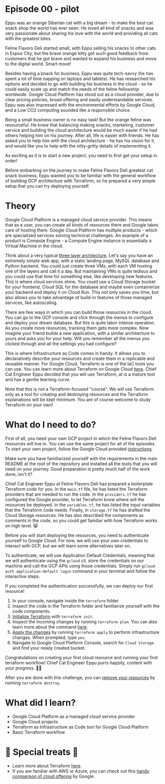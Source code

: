 # Episode 00 - pilot

Eppu was an orange Siberian cat with a big dream - to make the best cat snack shop the world has ever seen. He loved all kind of snacks and was very passionate about sharing his love with the world and providing all cats with the greatest bites. 

Feline Flavors Deli started small, with Eppu selling his snacks to other cats in Espoo City, but the brave orange kitty got such good feedback from customers that he got brave and wanted to expand his business and move to the digital world. Smart move!

Besides having a knack for business, Eppu was quite tech-savvy (he has spent a lot of time napping on laptops and tablets). He has researched his options and decided to go with building his business in the cloud - so he could easily scale up and match the needs of the feline fellowship worldwide. Google Cloud Platform has stood out as a cloud provider, due to clear pricing policies, broad offering and easily understandable services. Eppu was also impressed with the environmental efforts by Google Cloud, and a Low CO2 computing sounded like a responsible choice.

Being a small business owner is no easy task! But the orange feline was resourceful. He knew that balancing making snacks, marketing, customer service and building the cloud architecture would be much easier if he had others helping him on his journey. After all, life is easier with friends. He has asked you to help him with the cloud architecture - he has his vision for it, and would like you to help with the nitty-gritty details of implementing it. 

As exciting as it is to start a new project, you need to first get your setup in order! 

Before embarking on the journey to make Feline Flavors Deli greatest cat snack business, Eppu wanted you to be familiar with the general workflow of building GCP architecture with Terraform, so he prepared a very simple setup that you can try deploying yourself. 

# Theory

Google Cloud Platform is a managed cloud service provider. This means that as a user, you can create all kinds of resources there and Google takes care of hosting them. Google Cloud Platform has multiple products - which are specialized services solving technical challenges. An example of a product is Compute Engine - a Compute Engine instance is essentially a Virtual Machine in the cloud.

Think about a very typical [three layer architecture](https://www.ibm.com/topics/three-tier-architecture). Let's say you have an extremely simple web app, with a static landing page, MySQL database and Python backend. You could just create three VMs, with each VM hosting one of the layers and call it a day. But maintaining VMs is quite tedious and you could use that time for something else, like developing new features. This is where cloud services shine. You could use a Cloud Storage bucket for your frontend, Cloud SQL for the database and maybe even containerize your backend and deploy it on Cloud Run. This not only saves you time, but also allows you to take advantage of build-in features of those managed services, like autoscaling. 

There are few ways in which you can build those resources in the cloud. You can go to the GCP console and click through the menus to configure and deploy your dream database. But this is quite labor intense operation. As you create more resources, tracking them gets more complex. Now imagine your friend builds a new application, with a similar architecture to yours and asks you for your help. Will you remember all the menus you clicked through and all the settings you had configure? 

This is where Infrastructure as Code comes in handy. It allows you to declaratively describe your resources and create them in a replicable and reusable manner. For Google Cloud, Terraform is one of the IaC tools you can use. You can learn more about Terraform on Google Cloud [here](https://cloud.google.com/docs/terraform). Chief Cat Engineer Eppu decided that you will use Terraform, at is a mature tool and has a gentle learning curve.

Note that this is not a Terraform-focused "course". We will use Terraform only as a tool for creating and destroying resources and the Terraform explanations will be kept minimum. You are of course welcome to study Terraform on your own!

# What do I need to do?

First of all, you need your own GCP project in which the Feline Flavors Deli resources will live in. You can use the same project for all of the episodes. To start your own project, follow the Google Cloud provided [instructions](https://cloud.google.com/resource-manager/docs/creating-managing-projects).

Make sure you have familiarized yourself with the requirements in the main README at the root of the repository and installed all the tools that you will need on your journey. Good preparation is pretty much half of the work done, isn't it?

Chief Cat Engineer Eppu at Feline Flavors Deli has prepared a boilerplate Terraform code for you. 
In the `main.tf` file, he has listed the Terraform providers that are needed to run the code.
In the `providers.tf` he has configured the Google provider, to let Terraform know where will the resources be deployed. 
In the `variables.tf`, he has listed the input variables that the Terraform code needs.
Finally, in `storage.tf` he has drafted the Cloud Storage resources. 
He has also described the components as comments in the code, so you could get familiar with how Terraform works on high level. 😸

Before you will start deploying the resources, you need to authenticate yourself to Google Cloud. For now, we will use your own credentials to interact with GCP, but we will learn some alternatives later on. 

To authenticate, we will use Application Default Credentials, meaning that we will authenticate using the `gcloud` cli, store the credentials on our machine and call the GCP APIs using those credentials. 
Simply run `gcloud auth application-default login` command in your terminal and follow the interactive steps. 

If you completed the authentication successfully, we can deploy our first resource!

1. In your console, navigate inside the `terraform` folder.
2. Inspect the code in the Terraform folder and familiarize yourself with the code components.
3. [Initialize Terraform](https://developer.hashicorp.com/terraform/cli/commands/init) with `terraform init`.
4. Inspect the incoming changes by running `terraform plan`. You can also learn more about the command [here](https://developer.hashicorp.com/terraform/cli/commands/plan).
5. [Apply the changes](https://developer.hashicorp.com/terraform/cli/commands/apply) by running `terraform apply` to perform infrastructure changes. When prompted, type `yes`.
6. Navigate to Google Cloud Platform Console, search for `Cloud Storage` and find your newly created bucket. 

Congratulations on creating your first cloud resource and running your first terraform workflow! Chief Cat Engineer Eppu purrs happily, content with your progress. 🐱‍💻

After you are done with this challenge, you can [remove your resources](https://developer.hashicorp.com/terraform/cli/commands/destroy) by running `terraform destroy`.

# What did I learn?

- Google Cloud Platform as a managed cloud service provider 
- Google Cloud projects
- Terraform as Infrastructure as Code tool for Google Cloud Platform
- Basic Terraform workflow 


# 🐾 Special treats 🐾 

- Learn more about Terraform [here](https://developer.hashicorp.com/terraform/tutorials).
- If you are familiar with AWS or Azure, you can check out this [handy comparison of cloud offering](https://cloud.google.com/docs/get-started/aws-azure-gcp-service-comparison) by Google.

